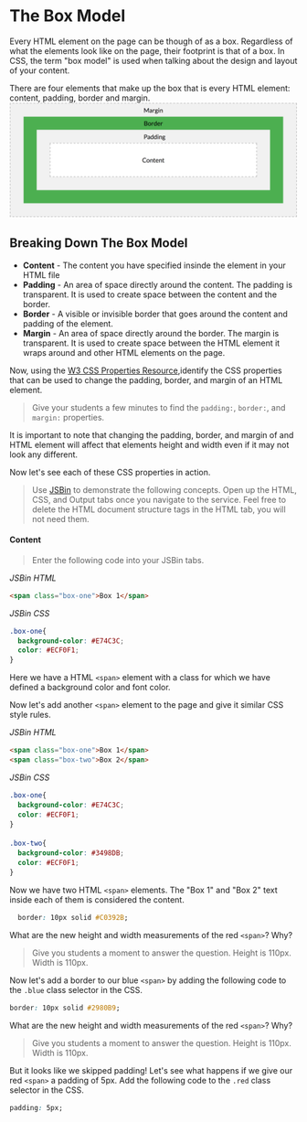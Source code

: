 # The Box Model
Every HTML element on the page can be though of as a box. Regardless of what the elements look like on the page, their footprint is that of a box. In CSS, the term "box model" is used when talking about the design and layout of your content.

There are four elements that make up the box that is every HTML element: content, padding, border and margin.
![CSS Box Model](/images/the_box_model/01.png "CSS Box Model")

## Breaking Down The Box Model
* **Content** - The content you have specified insinde the element in your HTML file
* **Padding** - An area of space directly around the content. The padding is transparent. It is used to create space between the content and the border.
* **Border**  - A visible or invisible border that goes around the content and padding of the element.
* **Margin**  - An area of space directly around the border. The margin is transparent. It is used to create space between the HTML element it wraps around and other HTML elements on the page.

Now, using the [W3 CSS Properties Resource](https://www.w3schools.com/cssref/ "W3 CSS Properties Resource"),identify the CSS properties that can be used to change the padding, border, and margin of an HTML element.

>Give your students a few minutes to find the `padding:`, `border:`, and `margin:` properties.

It is important to note that changing the padding, border, and margin of and HTML element will affect that elements height and width even if it may not look any different.

Now let's see each of these CSS properties in action.

>Use [JSBin](http://jsbin.com/ "JSBin") to demonstrate the following concepts. Open up the HTML, CSS, and Output tabs once you navigate to the service. Feel free to delete the HTML document structure tags in the HTML tab, you will not need them.


#### Content
>Enter the following code into your JSBin tabs.

*JSBin HTML*
```HTML
<span class="box-one">Box 1</span>
```

*JSBin CSS*
```CSS
.box-one{
  background-color: #E74C3C;
  color: #ECF0F1;
}
```

Here we have a HTML `<span>` element with a class for which we have defined a background color and font color.

Now let's add another `<span>` element to the page and give it similar CSS style rules.

*JSBin HTML*
```HTML
<span class="box-one">Box 1</span>
<span class="box-two">Box 2</span>
```

*JSBin CSS*
```CSS
.box-one{
  background-color: #E74C3C;
  color: #ECF0F1;
}

.box-two{
  background-color: #3498DB;
  color: #ECF0F1;
}
```

Now we have two HTML `<span>` elements. The "Box 1" and "Box 2" text inside each of them is considered the content.


```CSS
  border: 10px solid #C0392B;
```

What are the new height and width measurements of the red `<span>`? Why?

>Give you students a moment to answer the question. Height is 110px. Width is 110px.

Now let's add a border to our blue `<span>` by adding the following code to the `.blue` class selector in the CSS.
```CSS
border: 10px solid #2980B9;
```

What are the new height and width measurements of the red `<span>`? Why?

>Give you students a moment to answer the question. Height is 110px. Width is 110px.

But it looks like we skipped padding! Let's see what happens if we give our red `<span>` a padding of 5px. Add the following code to the `.red` class selector in the CSS.
```CSS
padding: 5px;
```

